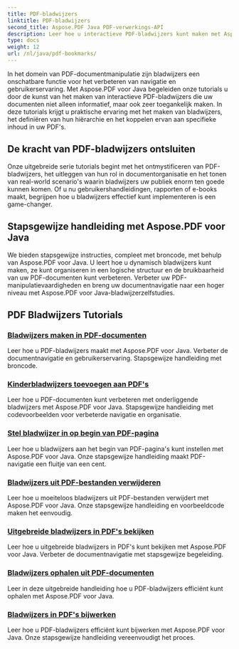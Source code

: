 ```yaml
---
title: PDF-bladwijzers
linktitle: PDF-bladwijzers
second_title: Aspose.PDF Java PDF-verwerkings-API
description: Leer hoe u interactieve PDF-bladwijzers kunt maken met Aspose.PDF voor Java. Verbeter de documentnavigatie en gebruikerservaring.
type: docs
weight: 12
url: /nl/java/pdf-bookmarks/
---
```


In het domein van PDF-documentmanipulatie zijn bladwijzers een onschatbare functie voor het verbeteren van navigatie en gebruikerservaring. Met Aspose.PDF voor Java begeleiden onze tutorials u door de kunst van het maken van interactieve PDF-bladwijzers die uw documenten niet alleen informatief, maar ook zeer toegankelijk maken. In deze tutorials krijgt u praktische ervaring met het maken van bladwijzers, het definiëren van hun hiërarchie en het koppelen ervan aan specifieke inhoud in uw PDF's.

## De kracht van PDF-bladwijzers ontsluiten

Onze uitgebreide serie tutorials begint met het ontmystificeren van PDF-bladwijzers, het uitleggen van hun rol in documentorganisatie en het tonen van real-world scenario's waarin bladwijzers uw publiek enorm ten goede kunnen komen. Of u nu gebruikershandleidingen, rapporten of e-books maakt, begrijpen hoe u bladwijzers effectief kunt implementeren is een game-changer.

## Stapsgewijze handleiding met Aspose.PDF voor Java

We bieden stapsgewijze instructies, compleet met broncode, met behulp van Aspose.PDF voor Java. U leert hoe u dynamisch bladwijzers kunt maken, ze kunt organiseren in een logische structuur en de bruikbaarheid van uw PDF-documenten kunt verbeteren. Verbeter uw PDF-manipulatievaardigheden en breng uw documentnavigatie naar een hoger niveau met Aspose.PDF voor Java-bladwijzerzelfstudies.
## PDF Bladwijzers Tutorials
### [Bladwijzers maken in PDF-documenten](./create-bookmarks-pdf-documents/)
Leer hoe u PDF-bladwijzers maakt met Aspose.PDF voor Java. Verbeter de documentnavigatie en gebruikerservaring. Stapsgewijze handleiding met broncode.
### [Kinderbladwijzers toevoegen aan PDF's](./add-child-bookmarks-pdfs/)
Leer hoe u PDF-documenten kunt verbeteren met onderliggende bladwijzers met Aspose.PDF voor Java. Stapsgewijze handleiding met codevoorbeelden voor verbeterde navigatie en organisatie.
### [Stel bladwijzer in op begin van PDF-pagina](./set-bookmark-start-pdf-page/)
Leer hoe u bladwijzers aan het begin van PDF-pagina's kunt instellen met Aspose.PDF voor Java. Onze stapsgewijze handleiding maakt PDF-navigatie een fluitje van een cent.
### [Bladwijzers uit PDF-bestanden verwijderen](./delete-bookmarks-pdf-files/)
Leer hoe u moeiteloos bladwijzers uit PDF-bestanden verwijdert met Aspose.PDF voor Java. Onze stapsgewijze handleiding en voorbeeldcode maken het eenvoudig.
### [Uitgebreide bladwijzers in PDF's bekijken](./view-expanded-bookmarks-pdfs/)
Leer hoe u uitgebreide bladwijzers in PDF's kunt bekijken met Aspose.PDF voor Java. Verbeter de documentnavigatie met stapsgewijze begeleiding.
### [Bladwijzers ophalen uit PDF-documenten](./retrieve-bookmarks-pdf-documents/)
Leer in deze uitgebreide handleiding hoe u PDF-bladwijzers efficiënt kunt ophalen met Aspose.PDF voor Java.
### [Bladwijzers in PDF's bijwerken](./update-bookmarks-pdfs/)
Leer hoe u PDF-bladwijzers efficiënt kunt bijwerken met Aspose.PDF voor Java. Onze stapsgewijze handleiding vereenvoudigt het proces.